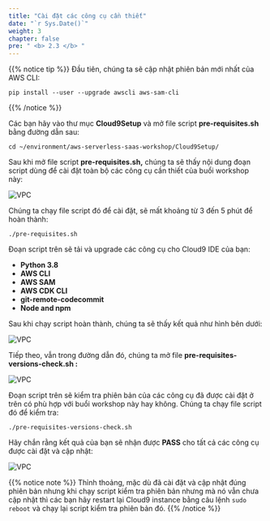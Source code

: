 ```yaml
---
title: "Cài đặt các công cụ cần thiết"
date: "`r Sys.Date()`"
weight: 3
chapter: false
pre: " <b> 2.3 </b> "
---
```


{{% notice tip %}}
Đầu tiên, chúng ta sẽ cập nhật phiên bản mới nhất của AWS CLI:

```
pip install --user --upgrade awscli aws-sam-cli

```

{{% /notice %}}

Các bạn hãy vào thư mục **Cloud9Setup** và mở file script **pre-requisites.sh** bằng đường dẫn sau:

```
cd ~/environment/aws-serverless-saas-workshop/Cloud9Setup/
```

Sau khi mở file script **pre-requisites.sh,** chúng ta sẽ thấy nội dung đoạn script dùng để cài đặt toàn bộ các công cụ cần thiết của buổi workshop này:

![VPC](/images/2.prerequisite/2.3-install/2.3-1.png)

Chúng ta chạy file script đó để cài đặt, sẽ mất khoảng từ 3 đến 5 phút để hoàn thành:

```
./pre-requisites.sh

```

Đoạn script trên sẽ tải và upgrade các công cụ cho Cloud9 IDE của bạn:

- **Python 3.8**
- **AWS CLI**
- **AWS SAM**
- **AWS CDK CLI**
- **git-remote-codecommit**
- **Node and npm**

Sau khi chạy script hoàn thành, chúng ta sẽ thấy kết quả như hình bên dưới:

![VPC](/images/2.prerequisite/2.3-install/2.3-2.png)

Tiếp theo, vẫn trong đường dẫn đó, chúng ta mở file **pre-requisites-versions-check.sh :**

![VPC](/images/2.prerequisite/2.3-install/2.3-3.png)

Đoạn script trên sẽ kiểm tra phiên bản của các công cụ đã được cài đặt ở trên có phù hợp với buổi workshop này hay không. Chúng ta chạy file script đó để kiểm tra:

```
./pre-requisites-versions-check.sh
```

Hãy chắn rằng kết quả của bạn sẽ nhận được **PASS** cho tất cả các công cụ được cài đặt và cập nhật:

![VPC](/images/2.prerequisite/2.3-install/2.3-4.png)

{{% notice note %}}
Thỉnh thoảng, mặc dù đã cài đặt và cập nhật đúng phiên bản nhưng khi chạy script kiểm tra phiên bản nhưng mà nó vẫn chưa cập nhật thì các bạn hãy restart lại Cloud9 instance bằng câu lệnh `sudo reboot` và chạy lại script kiểm tra phiên bản đó.
{{% /notice %}}
